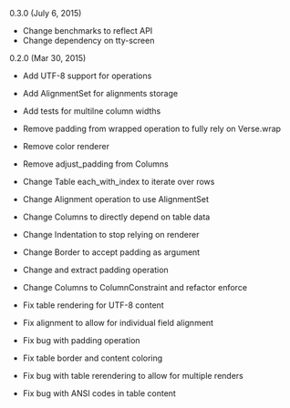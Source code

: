 0.3.0 (July 6, 2015)

* Change benchmarks to reflect API
* Change dependency on tty-screen

0.2.0 (Mar 30, 2015)

* Add UTF-8 support for operations
* Add AlignmentSet for alignments storage
* Add tests for multilne column widths

* Remove padding from wrapped operation to fully rely on Verse.wrap
* Remove color renderer
* Remove adjust_padding from Columns

* Change Table each_with_index to iterate over rows
* Change Alignment operation to use AlignmentSet
* Change Columns to directly depend on table data
* Change Indentation to stop relying on renderer
* Change Border to accept padding as argument
* Change and extract padding operation
* Change Columns to ColumnConstraint and refactor enforce

* Fix table rendering for UTF-8 content
* Fix alignment to allow for individual field alignment
* Fix bug with padding operation
* Fix table border and content coloring
* Fix bug with table rerendering to allow for multiple renders
* Fix bug with ANSI codes in table content
